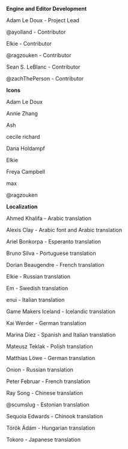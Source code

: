 **Engine and Editor Development**

Adam Le Doux - Project Lead

@ayolland - Contributor

Elkie - Contributor

@ragzouken - Contributor

Sean S. LeBlanc - Contributor

@zachThePerson - Contributor

**Icons**

Adam Le Doux

Annie Zhang

Ash

cecile richard

Dana Holdampf

Elkie

Freya Campbell

max

@ragzouken

**Localization**

Ahmed Khalifa - Arabic translation

Alexis Clay - Arabic font and Arabic translation

Ariel Bonkorpa - Esperanto translation

Bruno Silva - Portuguese translation

Dorian Beaugendre - French translation

Elkie - Russian translation

Em - Swedish translation

enui - Italian translation

Game Makers Iceland - Icelandic translation

Kai Werder - German translation

Marina Díez - Spanish and Italian translation

Mateusz Teklak - Polish translation

Matthias Löwe - German translation

Onion - Russian translation

Peter Februar - French translation

Ray Song - Chinese translation

@scumslug - Estonian translation

Sequoia Edwards - Chinook translation

Török Ádám - Hungarian translation

Tokoro - Japanese translation